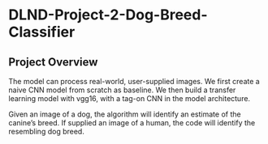 # DLND-Project-2-Dog-Breed-Classifier

## Project Overview
The model can process real-world, user-supplied images. We first create a naive CNN model from scratch as baseline. We then build a transfer learning model with vgg16, with a tag-on CNN in the model architecture. 

Given an image of a dog, the algorithm will identify an estimate of the canine’s breed. If supplied an image of a human, the code will identify the resembling dog breed.
